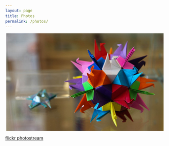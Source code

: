 ```yaml
---
layout: page
title: Photos
permalink: /photos/
---
```


<img src="images/origami.jpg" style="display: block; margin: auto;" />

[flickr photostream](http://www.flickr.com/photos/58004717@N06/sets/)
